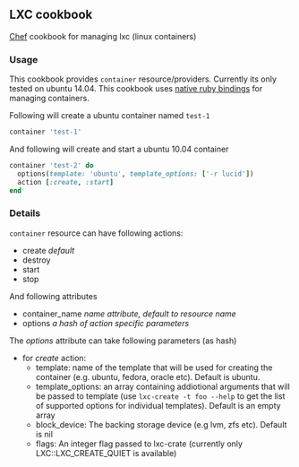 ## LXC cookbook
[Chef](http://www.getchef.com/chef/) cookbook for managing lxc (linux containers)

### Usage
This cookbook provides `container` resource/providers. Currently its
only tested on ubuntu 14.04. This cookbook uses [native ruby bindings](https://github.com/lxc/ruby-lxc)
for managing containers.

Following will create a ubuntu container named `test-1`

```ruby
container 'test-1'

```

And following will create and start a ubuntu 10.04 container
```ruby
container 'test-2' do
  options(template: 'ubuntu', template_options: ['-r lucid'])
  action [:create, :start]
end
```

### Details
`container` resource can have following actions:
- create _default_
- destroy
- start
- stop

And following attributes
- container_name _name attribute, default to resource name_
- options _a hash of action specific parameters_

The _options_ attribute can take following parameters (as hash)
- for _create_ action:
  - template: name of the template that will be used for creating the container (e.g. ubuntu, fedora, oracle etc). Default is ubuntu.
  - template_options: an array containing addiotional arguments that will be passed to template (use `lxc-create -t foo --help` to get the list of supported options for individual templates). Default is an empty array
  - block_device: The backing storage device (e.g lvm, zfs etc). Default is nil
  - flags: An integer flag passed to lxc-crate (currently only LXC::LXC_CREATE_QUIET is available)

